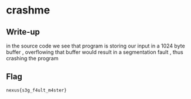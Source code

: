 # crashme

## Write-up

in the source code we see that program is storing our input in a 1024 byte buffer , overflowing that
buffer would result in a segmentation fault , thus crashing the program

## Flag

`nexus{s3g_f4ult_m4ster}`
